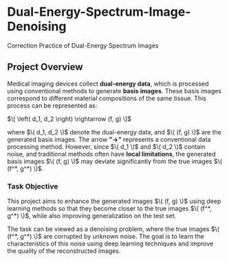 # Dual-Energy-Spectrum-Image-Denoising
Correction Practice of Dual-Energy Spectrum Images

## Project Overview  
Medical imaging devices collect **dual-energy data**, which is processed using conventional methods to generate **basis images**. These basis images correspond to different material compositions of the same tissue. This process can be represented as:  

$\[
\left( d_1, d_2 \right) \rightarrow (f, g)
\]$

where $\( d_1, d_2 \)$ denote the dual-energy data, and $\( (f, g) \)$ are the generated basis images. The arrow **"→"** represents a conventional data processing method. However, since $\( d_1 \)$ and $\( d_2 \)$ contain noise, and traditional methods often have **local limitations**, the generated basis images $\( (f, g) \)$ may deviate significantly from the true images $\( (f^*, g^*) \)$.  

### Task Objective  
This project aims to enhance the generated images $\( (f, g) \)$ using deep learning methods so that they become closer to the true images $\( (f^*, g^*) \)$, while also improving generalization on the test set.  

The task can be viewed as a denoising problem, where the true images $\( (f^*, g^*) \)$ are corrupted by unknown noise. The goal is to learn the characteristics of this noise using deep learning techniques and improve the quality of the reconstructed images.  
